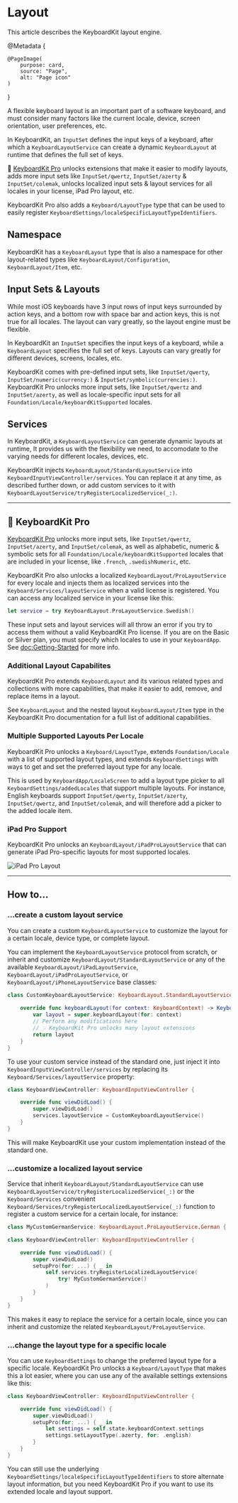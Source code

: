 # Layout

This article describes the KeyboardKit layout engine.

@Metadata {

    @PageImage(
        purpose: card,
        source: "Page",
        alt: "Page icon"
    )
}

A flexible keyboard layout is an important part of a software keyboard, and must consider many factors like the current locale, device, screen orientation, user preferences, etc.

In KeyboardKit, an ``InputSet`` defines the input keys of a keyboard, after which a ``KeyboardLayoutService`` can create a dynamic ``KeyboardLayout`` at runtime that defines the full set of keys. 

👑 [KeyboardKit Pro][Pro] unlocks extensions that make it easier to modify layouts, adds more input sets like ``InputSet/qwertz``, ``InputSet/azerty`` & ``InputSet/colemak``, unlocks localized input sets & layout services for all locales in your license, iPad Pro layout, etc. 

KeyboardKit Pro also adds a ``Keyboard/LayoutType`` type that can be used to easily register ``KeyboardSettings/localeSpecificLayoutTypeIdentifiers``.  



## Namespace

KeyboardKit has a ``KeyboardLayout`` type that is also a namespace for other layout-related types like ``KeyboardLayout/Configuration``, ``KeyboardLayout/Item``, etc.



## Input Sets & Layouts

While most iOS keyboards have 3 input rows of input keys surrounded by action keys, and a bottom row with space bar and action keys, this is not true for all locales. The layout can vary greatly, so the layout engine must be flexible.

In KeyboardKit an ``InputSet`` specifies the input keys of a keyboard, while a ``KeyboardLayout`` specifies the full set of keys. Layouts can vary greatly for different devices, screens, locales, etc.

KeyboardKit comes with pre-defined input sets, like ``InputSet/qwerty``, ``InputSet/numeric(currency:)`` & ``InputSet/symbolic(currencies:)``. KeyboardKit Pro unlocks more input sets, like ``InputSet/qwertz`` and ``InputSet/azerty``, as well as locale-specific input sets for all ``Foundation/Locale/keyboardKitSupported`` locales.



## Services

In KeyboardKit, a ``KeyboardLayoutService`` can generate dynamic layouts at runtime, It provides us with the flexibility we need, to accomodate to the varying needs for different locales, devices, etc.

KeyboardKit injects ``KeyboardLayout/StandardLayoutService`` into ``KeyboardInputViewController/services``. You can replace it at any time, as described further down, or add custom services to it with ``KeyboardLayoutService/tryRegisterLocalizedService(_:)``.


---


## 👑 KeyboardKit Pro

[KeyboardKit Pro][Pro] unlocks more input sets, like ``InputSet/qwertz``, ``InputSet/azerty``, and  ``InputSet/colemak``, as well as alphabetic, numeric & symbolic sets for all ``Foundation/Locale/keyboardKitSupported`` locales that are included in your license, like `.french`, `.swedishNumeric`, etc.

KeyboardKit Pro also unlocks a localized ``KeyboardLayout/ProLayoutService`` for every locale and injects them as localized services into the ``Keyboard/Services/layoutService`` when a valid license is registered. You can access any localized service in your license like this:

```swift
let service = try KeyboardLayout.ProLayoutService.Swedish()
```

These input sets and layout services will all throw an error if you try to access them without a valid KeyboardKit Pro license. If you are on the Basic or Silver plan, you must specify which locales to use in your ``KeyboardApp``. See <doc:Getting-Started> for more info.


### Additional Layout Capabilites

KeyboardKit Pro extends ``KeyboardLayout`` and its various related types and collections with more capabilities, that make it easier to add, remove, and replace items in a layout.

See ``KeyboardLayout`` and the nested layout ``KeyboardLayout/Item`` type in the KeyboardKit Pro documentation for a full list of additional capabilities.


### Multiple Supported Layouts Per Locale

KeyboardKit Pro unlocks a ``Keyboard/LayoutType``, extends ``Foundation/Locale`` with a list of supported layout types, and extends ``KeyboardSettings`` with ways to get and set the preferred layout type for any locale. 

This is used by ``KeyboardApp/LocaleScreen`` to add a layout type picker to all ``KeyboardSettings/addedLocales`` that support multiple layouts. For instance, English keyboards support ``InputSet/qwerty``, ``InputSet/azerty``, ``InputSet/qwertz``, and ``InputSet/colemak``, and will therefore add a picker to the added locale item.  


### iPad Pro Support

KeyboardKit Pro unlocks an ``KeyboardLayout/iPadProLayoutService`` that can generate iPad Pro-specific layouts for most supported locales.

![iPad Pro Layout](keyboardview-ipadpro)


---


## How to...

### ...create a custom layout service

You can create a custom ``KeyboardLayoutService`` to customize the layout for a certain locale, device type, or complete layout.

You can implement the ``KeyboardLayoutService`` protocol from scratch, or inherit and customize ``KeyboardLayout/StandardLayoutService`` or any of the available ``KeyboardLayout/iPadLayoutService``, ``KeyboardLayout/iPadProLayoutService``, or ``KeyboardLayout/iPhoneLayoutService`` base classes:

```swift
class CustomKeyboardLayoutService: KeyboardLayout.StandardLayoutService {
    
    override func keyboardLayout(for context: KeyboardContext) -> KeyboardLayout {
        var layout = super.keyboardLayout(for: context)
        // Perform any modifications here
        // 💡 KeyboardKit Pro unlocks many layout extensions
        return layout
    }
}
```

To use your custom service instead of the standard one, just inject it into ``KeyboardInputViewController/services`` by replacing its ``Keyboard/Services/layoutService`` property:

```swift
class KeyboardViewController: KeyboardInputViewController {

    override func viewDidLoad() {
        super.viewDidLoad()
        services.layoutService = CustomKeyboardLayoutService()
    }
}
```

This will make KeyboardKit use your custom implementation instead of the standard one.


### ...customize a localized layout service

Service that inherit ``KeyboardLayout/StandardLayoutService`` can use ``KeyboardLayoutService/tryRegisterLocalizedService(_:)`` or the ``Keyboard/Services`` convenient ``Keyboard/Services/tryRegisterLocalizedLayoutService(_:)`` function to register a custom service for a certain locale, for instance:

```swift
class MyCustomGermanService: KeyboardLayout.ProLayoutService.German { ... } 

class KeyboardViewController: KeyboardInputViewController {

    override func viewDidLoad() {
        super.viewDidLoad()
        setupPro(for: ...) { _ in
            self.services.tryRegisterLocalizedLayoutService(
                try! MyCustomGermanService() 
            )
        }
    }
}
```

This makes it easy to replace the service for a certain locale, since you can inherit and customize the related ``KeyboardLayout/ProLayoutService``.


### ...change the layout type for a specific locale

You can use ``KeyboardSettings`` to change the preferred layout type for a specific locale. KeyboardKit Pro unlocks a ``Keyboard/LayoutType`` that makes this a lot easier, where you can use any of the available settings extensions like this:

```swift
class KeyboardViewController: KeyboardInputViewController {

    override func viewDidLoad() {
        super.viewDidLoad()
        setupPro(for: ...) { _ in
            let settings = self.state.keyboardContext.settings 
            settings.setLayoutType(.azerty, for: .english)
        }
    }
}
```

You can still use the underlying ``KeyboardSettings/localeSpecificLayoutTypeIdentifiers`` to store alternate layout information, but you need KeyboardKit Pro if you want to use its extended locale and layout support.



[Pro]: https://github.com/KeyboardKit/KeyboardKitPro
